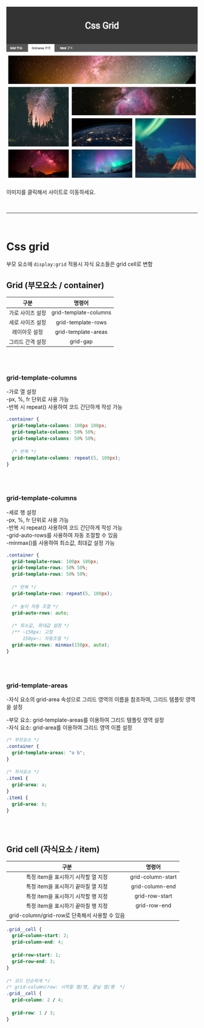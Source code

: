 <a href="https://hyemin-pb.github.io/css-study-grid/" target="_blank"><img src="./CSS_Grid.png" alt="css grid" /></a>

이미지를 클릭해서 사이트로 이동하세요.

<br>
<hr>
<br>

# Css grid

부모 요소에 <code>display:grid</code> 적용시 자식 요소들은 grid cell로 변함

## Grid (부모요소 / container)

|       구분       |        명령어         |
| :--------------: | :-------------------: |
| 가로 사이즈 설정 | grid-template-columns |
| 세로 사이즈 설정 |  grid-template-rows   |
|  레이아웃 설정   |  grid-template-areas  |
| 그리드 간격 설정 |       grid-gap        |

<br>
<br>

### grid-template-columns

-가로 열 설정  
-px, %, fr 단위로 사용 가능  
-반복 시 repeat() 사용하여 코드 간단하게 작성 가능

```css
.container {
  grid-template-columns: 100px 100px;
  grid-template-columns: 50% 50%;
  grid-template-columns: 50% 50%;

  /* 반복 */
  grid-template-columns: repeat(5, 100px);
}
```

<br>
<br>

### grid-template-columns

-세로 행 설정  
-px, %, fr 단위로 사용 가능  
-반복 시 repeat() 사용하여 코드 간단하게 작성 가능  
-grid-auto-rows를 사용하여 자동 조절할 수 있음  
-minmax()를 사용하여 최소값, 최대값 설정 가능

```css
.container {
  grid-template-rows: 100px 100px;
  grid-template-rows: 50% 50%;
  grid-template-rows: 50% 50%;

  /* 반복 */
  grid-template-rows: repeat(5, 100px);

  /* 높이 자동 조절 */
  grid-auto-rows: auto;

  /* 최소값, 최대값 설정 */
  /** ~150px: 고정
      150px~: 자동조절 */
  grid-auto-rows: minmax(150px, auto);
}
```

<br>
<br>

### grid-template-areas

-자식 요소의 grid-area 속성으로 그리드 영역의 이름을 참조하여, 그리드 템플릿 영역을 설정

-부모 요소: grid-template-areas를 이용하여 그리드 템플릿 영역 설정  
-자식 요소: grid-area를 이용하여 그리드 영역 이름 설정

```css
/* 부모요소 */
.container {
  grid-template-areas: "a b";
}

/* 자식요소 */
.item1 {
  grid-area: a;
}
.item1 {
  grid-area: b;
}
```

<br>
<br>

## Grid cell (자식요소 / item)

|                      구분                      |      명령어       |
| :--------------------------------------------: | :---------------: |
|      특정 item을 표시하기 시작할 열 지정       | grid-column-start |
|      특정 item을 표시하기 끝마칠 열 지정       |  grid-column-end  |
|      특정 item을 표시하기 시작할 행 지정       |  grid-row-start   |
|      특정 item을 표시하기 끝마칠 행 지정       |   grid-row-end    |
| grid-column/grid-row로 단축해서 사용할 수 있음 |

```css
.grid__cell {
  grid-column-start: 2;
  grid-column-end: 4;

  grid-row-start: 1;
  grid-row-end: 3;
}

/* 코드 단순하게 */
/* grid-column/row: 시작할 열/행, 끝날 열/행  */
.grid__cell {
  grid-column: 2 / 4;

  grid-row: 1 / 3;
}
```
